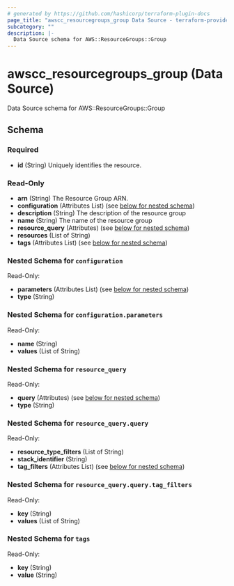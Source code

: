 ```yaml
---
# generated by https://github.com/hashicorp/terraform-plugin-docs
page_title: "awscc_resourcegroups_group Data Source - terraform-provider-awscc"
subcategory: ""
description: |-
  Data Source schema for AWS::ResourceGroups::Group
---
```


# awscc_resourcegroups_group (Data Source)

Data Source schema for AWS::ResourceGroups::Group



<!-- schema generated by tfplugindocs -->
## Schema

### Required

- **id** (String) Uniquely identifies the resource.

### Read-Only

- **arn** (String) The Resource Group ARN.
- **configuration** (Attributes List) (see [below for nested schema](#nestedatt--configuration))
- **description** (String) The description of the resource group
- **name** (String) The name of the resource group
- **resource_query** (Attributes) (see [below for nested schema](#nestedatt--resource_query))
- **resources** (List of String)
- **tags** (Attributes List) (see [below for nested schema](#nestedatt--tags))

<a id="nestedatt--configuration"></a>
### Nested Schema for `configuration`

Read-Only:

- **parameters** (Attributes List) (see [below for nested schema](#nestedatt--configuration--parameters))
- **type** (String)

<a id="nestedatt--configuration--parameters"></a>
### Nested Schema for `configuration.parameters`

Read-Only:

- **name** (String)
- **values** (List of String)



<a id="nestedatt--resource_query"></a>
### Nested Schema for `resource_query`

Read-Only:

- **query** (Attributes) (see [below for nested schema](#nestedatt--resource_query--query))
- **type** (String)

<a id="nestedatt--resource_query--query"></a>
### Nested Schema for `resource_query.query`

Read-Only:

- **resource_type_filters** (List of String)
- **stack_identifier** (String)
- **tag_filters** (Attributes List) (see [below for nested schema](#nestedatt--resource_query--query--tag_filters))

<a id="nestedatt--resource_query--query--tag_filters"></a>
### Nested Schema for `resource_query.query.tag_filters`

Read-Only:

- **key** (String)
- **values** (List of String)




<a id="nestedatt--tags"></a>
### Nested Schema for `tags`

Read-Only:

- **key** (String)
- **value** (String)


